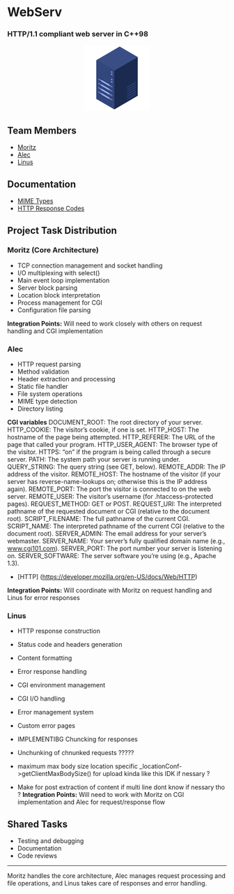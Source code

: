# WebServ
### HTTP/1.1 compliant web server in C++98

<div align="center">
  <img src="assets/webserver.png" alt="webserve" width="150"/>
</div>

## Team Members
- [Moritz](https://github.com/mobartsch)
- [Alec](https://github.com/alecmalloc)
- [Linus](https://github.com/eschencode )


## Documentation
- [MIME Types](https://developer.mozilla.org/en-US/docs/Web/HTTP/MIME_types#structure_of_a_mime_type)
- [HTTP Response Codes](./assets/responseCodes.md)

## Project Task Distribution

### Moritz (Core Architecture)
- TCP connection management and socket handling
- I/O multiplexing with select()
- Main event loop implementation
- Server block parsing
- Location block interpretation
- Process management for CGI
- Configuration file parsing

**Integration Points:** Will need to work closely with others on request handling and CGI implementation

### Alec
- HTTP request parsing
- Method validation
- Header extraction and processing
- Static file handler
- File system operations
- MIME type detection
- Directory listing

**CGI variables**
DOCUMENT_ROOT: The root directory of your server.
HTTP_COOKIE: The visitor’s cookie, if one is set.
HTTP_HOST: The hostname of the page being attempted.
HTTP_REFERER: The URL of the page that called your program.
HTTP_USER_AGENT: The browser type of the visitor.
HTTPS: “on” if the program is being called through a secure server.
PATH: The system path your server is running under.
QUERY_STRING: The query string (see GET, below).
REMOTE_ADDR: The IP address of the visitor.
REMOTE_HOST: The hostname of the visitor (if your server has reverse-name-lookups on; otherwise this is the IP address again).
REMOTE_PORT: The port the visitor is connected to on the web server.
REMOTE_USER: The visitor’s username (for .htaccess-protected pages).
REQUEST_METHOD: GET or POST.
REQUEST_URI: The interpreted pathname of the requested document or CGI (relative to the document root).
SCRIPT_FILENAME: The full pathname of the current CGI.
SCRIPT_NAME: The interpreted pathname of the current CGI (relative to the document root).
SERVER_ADMIN: The email address for your server’s webmaster.
SERVER_NAME: Your server’s fully qualified domain name (e.g., www.cgi101.com).
SERVER_PORT: The port number your server is listening on.
SERVER_SOFTWARE: The server software you’re using (e.g., Apache 1.3).

- [HTTP] (https://developer.mozilla.org/en-US/docs/Web/HTTP)

**Integration Points:** Will coordinate with Moritz on request handling and Linus for error responses

### Linus
- HTTP response construction
- Status code and headers generation
- Content formatting
- Error response handling
- CGI environment management
- CGI I/O handling
- Error management system
- Custom error pages


- IMPLEMENTIBG Chuncking for responses 


- Unchunking of chnunked requests ?????
- maximum max body size location specific _locationConf->getClientMaxBodySize() for upload kinda like this IDK if nessary ?
- Make for post extraction of content if multi line dont know if nessary tho ?
**Integration Points:** Will need to work with Moritz on CGI implementation and Alec for request/response flow

## Shared Tasks
- Testing and debugging
- Documentation
- Code reviews

---

Moritz handles the core architecture, Alec manages request processing and file operations, and Linus takes care of responses and error handling.
